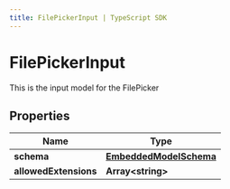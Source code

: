 ```yaml
---
title: FilePickerInput | TypeScript SDK
---
```



# FilePickerInput

This is the input model for the FilePicker

## Properties

Name | Type
------------ | -------------
**schema** | [**EmbeddedModelSchema**](EmbeddedModelSchema)
**allowedExtensions** | **Array&lt;string&gt;**


